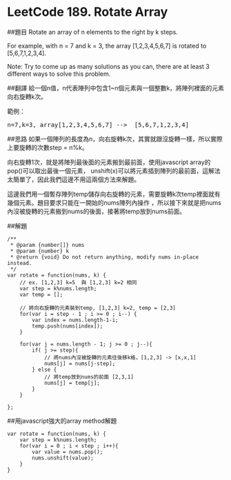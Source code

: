 ﻿# LeetCode 189. Rotate Array
  
##題目
Rotate an array of n elements to the right by k steps.

For example, with n = 7 and k = 3, the array [1,2,3,4,5,6,7] is rotated to [5,6,7,1,2,3,4].

Note:
Try to come up as many solutions as you can, there are at least 3 different ways to solve this problem.
    
##翻譯
給一個n值，n代表陣列中包含1~n個元素與一個整數k，將陣列裡面的元素向右旋轉k次。

範例：
<pre>
n=7,k=3, array[1,2,3,4,5,6,7] -->  [5,6,7,1,2,3,4]
</pre>
  
##思路
如果一個陣列的長度為n，向右旋轉k次，其實就跟沒旋轉一樣，所以實際上要旋轉的次數step = n%k。
  
向右旋轉1次，就是將陣列最後面的元素搬到最前面，使用javascript array的pop()可以取出最後一個元素，
unshift(x)可以將元素插到陣列的最前面，這解法太簡單了，因此我們這邊不用這兩個方法來解題。
  
這邊我們用一個暫存陣列temp儲存向右旋轉的元素，需要旋轉k次temp裡面就有幾個元素。題目要求只能在一開始的nums陣列內操作
，所以接下來就是把nums內沒被旋轉的元素搬到nums的後面，接著將temp放到nums前面。
  
  
##解題
```
/**
 * @param {number[]} nums
 * @param {number} k
 * @return {void} Do not return anything, modify nums in-place instead.
 */
var rotate = function(nums, k) {
    // ex. [1,2,3] k=5  與 [1,2,3] k=2 相同  
    var step = k%nums.length;
    var temp = [];

    // 將向右旋轉的元素裝到temp, [1,2,3] k=2, temp = [2,3] 
    for(var i = step - 1 ; i >= 0 ; i--) {
        var index = nums.length-1-i;
        temp.push(nums[index]);
    }

    for(var j = nums.length - 1; j >= 0 ; j--){
        if( j >= step){
            // 將nums內沒被旋轉的元素往後移k格，[1,2,3] -> [x,x,1] 
            nums[j] = nums[j-step];
        } else {
            // 將temp放到nums的前面 [2,3,1]
            nums[j] = temp[j];
        }
    }
    
};
```

##用javascript強大的array method解題
```
var rotate = function(nums, k) {
    var step = k%nums.length;
    for(var i = 0 ; i < step ; i++){
        var value = nums.pop();
        nums.unshift(value);
    }
}    
```
